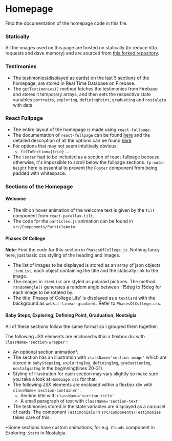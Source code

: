 # Homepage

Find the documentation of the homepage code in this file.

### Statically

All the images used on this page are hosted on statically (to reduce http requests and dave memory) and are sourced from [this forked repository](https://github.com/ananyalohani/iiitdplaybook).

### Testimonies

- The testimonies(displayed as cards) on the last 5 sections of the homepage, are stored in Real Time Database on Firebase.
- The `getTestimonies()` method fetches the testimonies from Firebase and stores it temporary arrays, and then sets the respective state variables `portraits`, `exploring`, `definingPoint`, `graduating` and `nostalgia` with data.

### React Fullpage

- The entire layout of the homepage is made using `react-fullpage`.
- The documentation of `react-fullpage` can be found [here](https://github.com/alvarotrigo/react-fullpage) and the detailed description of all the options can be found [here](https://github.com/alvarotrigo/fullPage.js#options).
- For options that may not seem intuitively obvious:
  - `fitToSection={true}` ...
- The `Footer` had to be included as a section of react-fullpage because otherwise, it's impossible to scroll below the fullpage sections. `fp-auto-height` here is essential to prevent the `Footer` component from being padded with whitespace.

### Sections of the Homepage

#### Welcome

- The tilt on hover animation of the welcome text is given by the `Tilt` component from `react-parallax-tilt`.
- The code for the `particles.js` animation can be found in `src/Components/ParticleAnim`.

#### Phases Of College

**Note**: Find the code for this section in `PhasesOfCollege.js`.
Nothing fancy here, just basic css styling of the heading and images.

- The list of images to be displayed is stored as an array of json objects `itemList`, each object containing the title and the statically link to the image.
- The images in `itemList` are styled as polaroid pictures. The method `randomAngle()` generates a random angle between -15deg to 15deg for each image to be rotated by.
- The title 'Phases of College Life' is displayed as a `textCard` with the background as `webkit-linear-gradient`. Refer to `PhasesOfCollege.css`.

#### Baby Steps, Exploring, Defining Point, Graduation, Nostalgia

All of these sections follow the same format so I grouped them together.

The following JSX elements are enclosed within a flexbox div with `className='section-wrapper'`:

- An optional section animation\*.
- The section has an illustration with `className='section-image'` which are stored in `babyStepsImg`, `exploringImg`, `definingImg`, `graduationImg`, `nostalgiaImg` in the beginning(lines 20-31).
- Styling of illustration for each section may vary slightly so make sure you take a look at `Homepage.css` for that.
- The following JSX elements are enclosed within a flexbox div with `className='section-container'`:
  - Section title with `className='section-title'`
  - A small paragraph of text with `className='section-text'`
- The testimonies stored in the state variables are displayed as a carousel of cards. The component `Testimonials` in `src/Components/Testimonies` takes care of this.

\*Some sections have custom animations, for e.g. `Clouds` component in Exploring, `Stars` in Nostalgia.
